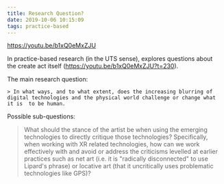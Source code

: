 ```yaml
---
title: Research Question?
date: 2019-10-06 10:15:09
tags: practice-based
---
```


<https://youtu.be/b1xQ0eMxZJU>

In practice-based research (in the UTS sense), explores questions about the create act itself (https://youtu.be/b1xQ0eMxZJU?t=230).

The main research question:

    > In what ways, and to what extent, does the increasing blurring of digital technologies and the physical world challenge or change what it is  to be human.

Possible sub-questions:

> What should the stance of the artist be when using the emerging technologies to directly critique those technologies? Specifically, when working with XR related technologies, how can we work effectively with and avoid or address the criticisms levelled at earlier practices such as net art (i.e. it is "radically disconnected" to use Lipard's phrase) or locative art (that it uncritically uses problematic technologies like GPS)?